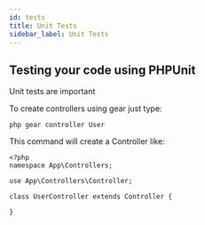```yaml
---
id: tests
title: Unit Tests
sidebar_label: Unit Tests
---
```


## Testing your code using PHPUnit

Unit tests are important

To create controllers using gear just type:

`
    php gear controller User
`

This command will create a Controller like:

```
<?php 
namespace App\Controllers;

use App\Controllers\Controller;

class UserController extends Controller {

}
```